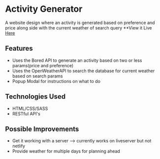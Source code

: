 # Activity Generator 
A website design where an activity is generated based on preference and price along side with the current weather of search query
**View it Live [Here](https://activitygenerator.netlify.app/)

## Features
- Uses the Bored API to generate an activity based on two or less params(price and preference)
- Uses the OpenWeatherAPI to search the database for current weather based on search params
- Popup Modal for instructions on what to do

## Technologies Used
- HTML/CSS/SASS
- RESTful API's

## Possible Improvements
- Get it working with a server --> currently works on liveserver but not netlify
- Provide weather for multiple days for planning ahead
